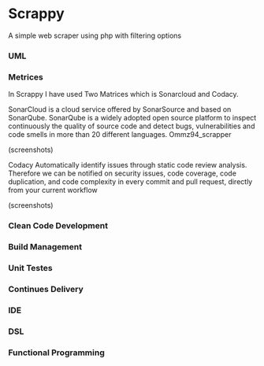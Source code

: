 # Scrappy
A simple web scraper using php with filtering options

### UML

### Metrices

In Scrappy I have used Two Matrices which is Sonarcloud and Codacy. 

SonarCloud is a cloud service offered by SonarSource and based on SonarQube. SonarQube is a widely adopted open source platform to inspect continuously the quality of source code and detect bugs, vulnerabilities and code smells in more than 20 different languages.
Ommz94_scrapper

(screenshots)

Codacy Automatically identify issues through static code review analysis. Therefore we can be notified on security issues, code coverage, code duplication, and code complexity in every commit and pull request, directly from your current workflow

(screenshots)


### Clean Code Development

### Build Management

### Unit Testes

### Continues Delivery

### IDE

### DSL

### Functional Programming
